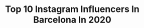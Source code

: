 ---
title: Top 10 Instagram Influencers In Barcelona In 2020
description: >-
  Find top Instagram influencers in Barcelona in 2020. Most popular hashtags: #ad #igersbarcelona #excellent.
platform: Instagram
hits: 2010
text_top: Discover the top-rated Instagram accounts on inBeat.
text_bottom: inBeat aggregates 2010 Instagram influencers like this in Barcelona, Spain for you to work with.
profiles:
  - username: "patriquiles"
    fullname: >-
      Patricia Quiles
    bio: >-
      Barcelona
    location: "Spain"
    followers: 2672
    engagement: 4020
    commentsToLikes: 0.084009
    id: ck5zt5c7wzrjr0i14gzcduh9h
    verified: false
    hashtags: "#pic"
  - username: "anettagil"
    fullname: >-
      Anna Gil
    bio: >-
      Barcelona
    location: "Spain"
    followers: 2726
    engagement: 1922
    commentsToLikes: 0.079751
    id: ckap4sxxm8q960i78ihibm9gk
    verified: false
    hashtags: ""
  - username: "martta.roa"
    fullname: >-
      𝑴𝑨𝑹𝑻𝑨 𝑹𝑶𝑨
    bio: >-
      Barcelona
    location: "Spain"
    followers: 12164
    engagement: 1357
    commentsToLikes: 0.016486
    id: ck5zzqc9ic8c60i14si9u6lkt
    verified: false
    hashtags: "#summervibes, #3yearsago, #couplegoals, #forever"
  - username: "claudiaruizx"
    fullname: >-
      soy todo lo que aquí no verás✨
    bio: >-
      ;barcelona
    location: "Spain"
    followers: 11955
    engagement: 1773
    commentsToLikes: 0.011098
    id: ck15uastum9ge0i191mumhtb7
    verified: false
    hashtags: ""
  - username: "lipina"
    fullname: >-
      Valeria Lipina
    bio: >-
      Barcelona
    location: "Spain"
    followers: 46265
    engagement: 2733
    commentsToLikes: 0.006331
    id: ck5zl3s5xkojv0i145dzh9cf9
    verified: false
    hashtags: ""
  - username: "albamiro1"
    fullname: >-
      Alba Miró
    bio: >-
      barcelona
    location: "Spain"
    followers: 125112
    engagement: 560
    commentsToLikes: 0.007181
    id: ck5hfo6dqyfvp0i11zzhem5ri
    verified: false
    hashtags: "#d2family, #valentinovoceviva, #dsquared2, #ad"
  - username: "isaaadelpaniii"
    fullname: >-
      Isabella⚡️
    bio: >-
      Barcelona
    location: "Spain"
    followers: 2205
    engagement: 1779
    commentsToLikes: 0.044281
    id: ckap5jbp1bxwd0i78jt4iqock
    verified: false
    hashtags: "#film"
  - username: "moniq_____"
    fullname: >-
      MONICA
    bio: >-
      barcelona
    location: "Spain"
    followers: 11908
    engagement: 372
    commentsToLikes: 0.043092
    id: ck8tcdpsvz4nc0j78h8j0n9ql
    verified: false
    hashtags: "#minimalalert, #rsa, #nature, #igersbarcelona"
  - username: "jaanaaa16"
    fullname: >-
      jjana perez 🤍
    bio: >-
      barcelona
    location: "Spain"
    followers: 2233
    engagement: 21016
    commentsToLikes: 0.035480
    id: ck5c76ekt6wr30i11oyv2xs47
    verified: false
    hashtags: "#ad, #liveinlevis, #levis, #shein"
  - username: "alecontreraass"
    fullname: >-
      ALEJANDRA CONTRERAS
    bio: >-
      Barcelona,Spain.
    location: "Spain"
    followers: 3348
    engagement: 2719
    commentsToLikes: 0.150105
    id: ck5zmu52rn8b80i14e22wz9ew
    verified: false
    hashtags: ""
---